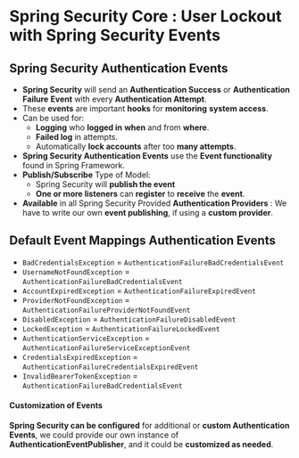 # Spring Security Core :  User Lockout with Spring Security Events


Spring Security Authentication Events
--------
- **Spring Security** will send an **Authentication Success** or **Authentication Failure** **Event** with every **Authentication Attempt**.
- These **events** are important **hooks** for **monitoring** **system access**.
- Can be used for:
	- **Logging** who **logged in** **when** and from **where**.
	- **Failed log** in attempts.
	- Automatically **lock accounts** after too **many attempts**.	
- **Spring Security Authentication Events** use the **Event functionality** found in Spring Framework.
- **Publish/Subscribe** Type of Model:
	- Spring Security will **publish the event**
	- **One or more listeners** can **register** to **receive** the **event**.
- **Available** in all Spring Security Provided **Authentication Providers** : We have to write our own **event publishing**, if using  a **custom provider**.	

Default Event Mappings Authentication Events
---------
- `BadCredentialsException` = `AuthenticationFailureBadCredentialsEvent`
- `UsernameNotFoundException` = `AuthenticationFailureBadCredentialsEvent`
- `AccountExpiredException` = `AuthenticationFailureExpiredEvent`
- `ProviderNotFoundException` = `AuthenticationFailureProviderNotFoundEvent`
- `DisabledException` = `AuthenticationFailureDisabledEvent`
- `LockedException` = `AuthenticationFailureLockedEvent`
- `AuthenticationServiceException` = `AuthenticationFailureServiceExceptionEvent`
- `CredentialsExpiredException` = `AuthenticationFailureCredentialsExpiredEvent`
- `InvalidBearerTokenException` = `AuthenticationFailureBadCredentialsEvent`


#### Customization of Events
**Spring Security can be configured** for additional or **custom Authentication Events**, we could provide our own instance of **AuthenticationEventPublisher**, and it could be **customized as needed**.